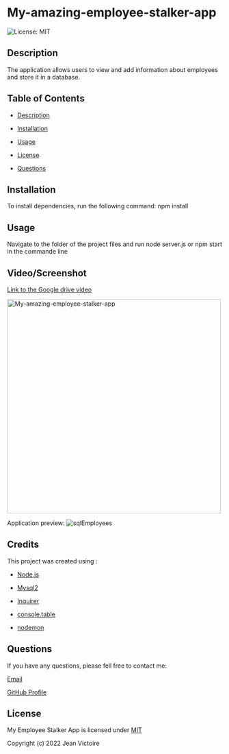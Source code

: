 # My-amazing-employee-stalker-app

![License: MIT](https://img.shields.io/static/v1?label=License&message=mit&color=blue)

## Description

The application allows users to view and add information about employees and store it in a database.

## Table of Contents

- [Description](#Description)

- [Installation](#Installation)

- [Usage](#Usage)

- [License](#License)

- [Questions](#Questions)

## Installation

To install dependencies, run the following command: npm install

## Usage

Navigate to the folder of the project files and run node server.js or npm start in the commande line

## Video/Screenshot

[Link to the Google drive video](https://drive.google.com/file/d/1s4x8OCaanVgyVAyHBk6lqpcIS8bhtCJ5/view)

<img src="./My-amazing-employee-stalker-app.gif" alt="My-amazing-employee-stalker-app" height="500">

Application preview:
![sqlEmployees](https://user-images.githubusercontent.com/100246393/172475610-d5071fe6-c09c-4d42-a5db-623cad02abf0.png)


## Credits

This project was created using :

- [Node.js](https://nodejs.org/en/)

- [Mysql2](https://www.npmjs.com/package/mysql2)

- [Inquirer](https://www.npmjs.com/package/inquirer/v/0.2.3)

- [console.table](https://www.npmjs.com/package/console.table)

- [nodemon](https://www.npmjs.com/package/nodemon)

## Questions

If you have any questions, please fell free to contact me:

[Email](JeanTheCoders@gmail.com)

[GitHub Profile](https://github.com/JeanVictoire)

## License

My Employee Stalker App is licensed under [MIT](https://choosealicense.com/licenses/mit)

Copyright (c) 2022 Jean Victoire
